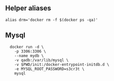 
## Helper aliases

```
alias drm='docker rm -f $(docker ps -qa)'
```

## Mysql

```
  docker run -d \
    -p 3306:3306 \
    --name mydb \
    -v qadb:/var/lib/mysql \
    -v $PWD/init:/docker-entrypoint-initdb.d \
    -e MYSQL_ROOT_PASSWORD=s3cr3t \
    mysql
```